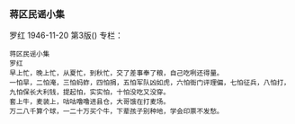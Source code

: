 ### 蒋区民谣小集
罗红
1946-11-20
第3版()
专栏：

    蒋区民谣小集
    罗红
    早上忙，晚上忙，从夏忙，到秋忙，交了差事奉了粮，自己吃咧还得量。
    一怕旱，二怕淹，三怕蚂蚱，四怕捐，五怕军队凶如虎，六怕衙门评理偏，七怕征兵，八怕打，九怕保长大利钱，提起怕，实实怕，十怕没吃又没穿。
    套上牛，麦装上，咕咕噜噜进县仓，大哥饿在打麦场。
    万二八千算个球，一二十万买个牛，下辈孩子别种地，学会印票不发愁。
